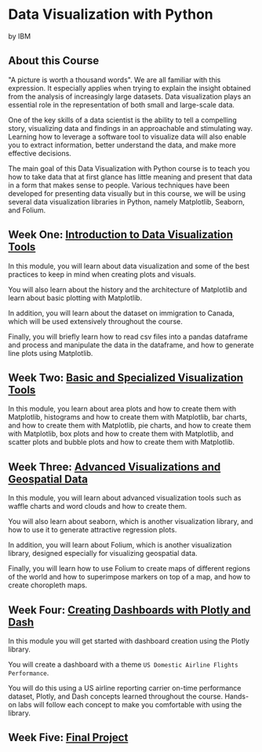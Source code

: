 # Data Visualization with Python
by IBM

## About this Course
"A picture is worth a thousand words". We are all familiar with this expression. It especially applies when trying to explain the insight obtained from the analysis of increasingly large datasets. Data visualization plays an essential role in the representation of both small and large-scale data.

One of the key skills of a data scientist is the ability to tell a compelling story, visualizing data and findings in an approachable and stimulating way. Learning how to leverage a software tool to visualize data will also enable you to extract information, better understand the data, and make more effective decisions.

The main goal of this Data Visualization with Python course is to teach you how to take data that at first glance has little meaning and present that data in a form that makes sense to people. Various techniques have been developed for presenting data visually but in this course, we will be using several data visualization libraries in Python, namely Matplotlib, Seaborn, and Folium.

## Week One: [Introduction to Data Visualization Tools](./Week_One)
In this module, you will learn about data visualization and some of the best practices to keep in mind when creating plots and visuals. 

You will also learn about the history and the architecture of Matplotlib and learn about basic plotting with Matplotlib. 

In addition, you will learn about the dataset on immigration to Canada, which will be used extensively throughout the course. 

Finally, you will briefly learn how to read csv files into a pandas dataframe and process and manipulate the data in the dataframe, and how to generate line plots using Matplotlib.

## Week Two: [Basic and Specialized Visualization Tools](./Week_Two)
In this module, you learn about area plots and how to create them with Matplotlib, histograms and how to create them with Matplotlib, bar charts, and how to create them with Matplotlib, pie charts, and how to create them with Matplotlib, box plots and how to create them with Matplotlib, and scatter plots and bubble plots and how to create them with Matplotlib.

## Week Three: [Advanced Visualizations and Geospatial Data](./Week_Three)
In this module, you will learn about advanced visualization tools such as waffle charts and word clouds and how to create them. 

You will also learn about seaborn, which is another visualization library, and how to use it to generate attractive regression plots. 

In addition, you will learn about Folium, which is another visualization library, designed especially for visualizing geospatial data. 

Finally, you will learn how to use Folium to create maps of different regions of the world and how to superimpose markers on top of a map, and how to create choropleth maps.

## Week Four: [Creating Dashboards with Plotly and Dash](./Week_Four)
In this module you will get started with dashboard creation using the Plotly library. 

You will create a dashboard with a theme `US Domestic Airline Flights Performance`. 

You will do this using a US airline reporting carrier on-time performance dataset, Plotly, and Dash concepts learned throughout the course. Hands-on labs will follow each concept to make you comfortable with using the library.

## Week Five: [Final Project](./Week_Five)
